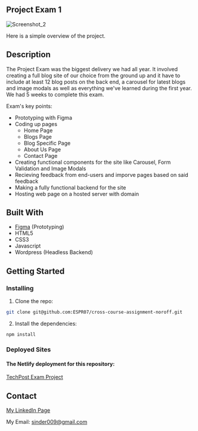 ## Project Exam 1
![Screenshot_2](https://github.com/ESPR07/Project-Exam-1/assets/111272036/66d8300b-cd97-48da-bd21-2da25bbaf0cb)

Here is a simple overview of the project.

## Description
The Project Exam was the biggest delivery we had all year. It involved creating a full blog site of our choice from the ground up and it have to include at least 12 blog posts on the back end, a carousel for latest blogs and image modals as well as everything we've learned during the first year.
We had 5 weeks to complete this exam.

Exam's key points:
- Prototyping with Figma
- Coding up pages
  - Home Page
  - Blogs Page
  - Blog Specific Page
  - About Us Page
  - Contact Page
- Creating functional components for the site like Carousel, Form Validation and Image Modals
- Recieving feedback from end-users and imporve pages based on said feedback
- Making a fully functional backend for the site
- Hosting web page on a hosted server with domain 

## Built With
- [Figma](https://www.figma.com/) (Prototyping)
- HTML5
- CSS3
- Javascript
- Wordpress (Headless Backend)

## Getting Started

### Installing

1. Clone the repo:

```bash
git clone git@github.com:ESPR07/cross-course-assignment-noroff.git
```

2. Install the dependencies:

```
npm install
```

### Deployed Sites

#### The Netlify deployment for this repository:
[TechPost Exam Project](https://techpost-projectexam.netlify.app/)

## Contact
[My LinkedIn Page](https://www.linkedin.com/in/sindre-str%C3%B8ms%C3%A6ther-der%C3%A5s-212353249/)

My Email: sinder009@gmail.com 

